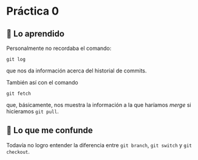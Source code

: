 # Práctica 0
## :tophat: Lo aprendido
Personalmente no recordaba el comando:
```
git log
```
que nos da información acerca del historial de commits.

También así con el comando 
```
git fetch
```
que, básicamente, nos muestra la información a la que haríamos *merge* si hicieramos `git pull`.

## :memo: Lo que me confunde
Todavía no logro entender la diferencia entre `git branch`, `git switch` y `git checkout`.

